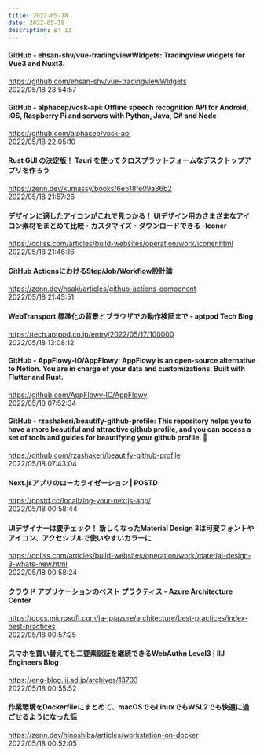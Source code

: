 ```yaml
---
title: 2022-05-18
date: 2022-05-18
description: B! 13
---
```


#### GitHub - ehsan-shv/vue-tradingviewWidgets: Tradingview widgets for Vue3 and Nuxt3.
https://github.com/ehsan-shv/vue-tradingviewWidgets<br>
2022/05/18 23:54:57<br>


#### GitHub - alphacep/vosk-api: Offline speech recognition API for Android, iOS, Raspberry Pi and servers with Python, Java, C# and Node
https://github.com/alphacep/vosk-api<br>
2022/05/18 22:05:10<br>


#### Rust GUI の決定版！ Tauri を使ってクロスプラットフォームなデスクトップアプリを作ろう
https://zenn.dev/kumassy/books/6e518fe09a86b2<br>
2022/05/18 21:57:26<br>


#### デザインに適したアイコンがこれで見つかる！ UIデザイン用のさまざまなアイコン素材をまとめて比較・カスタマイズ・ダウンロードできる -Iconer
https://coliss.com/articles/build-websites/operation/work/iconer.html<br>
2022/05/18 21:46:16<br>


#### GitHub ActionsにおけるStep/Job/Workflow設計論
https://zenn.dev/hsaki/articles/github-actions-component<br>
2022/05/18 21:45:51<br>


#### WebTransport 標準化の背景とブラウザでの動作検証まで - aptpod Tech Blog
https://tech.aptpod.co.jp/entry/2022/05/17/100000<br>
2022/05/18 13:08:12<br>


#### GitHub - AppFlowy-IO/AppFlowy: AppFlowy is an open-source alternative to Notion. You are in charge of your data and customizations. Built with Flutter and Rust.
https://github.com/AppFlowy-IO/AppFlowy<br>
2022/05/18 07:52:34<br>


#### GitHub - rzashakeri/beautify-github-profile: This repository helps you to have a more beautiful and attractive github profile, and you can access a set of tools and guides for beautifying your github profile. 🚩
https://github.com/rzashakeri/beautify-github-profile<br>
2022/05/18 07:43:04<br>


#### Next.jsアプリのローカライゼーション | POSTD
https://postd.cc/localizing-your-nextjs-app/<br>
2022/05/18 00:58:44<br>


#### UIデザイナーは要チェック！ 新しくなったMaterial Design 3は可変フォントやアイコン、アクセシブルで使いやすいカラーに
https://coliss.com/articles/build-websites/operation/work/material-design-3-whats-new.html<br>
2022/05/18 00:58:24<br>


#### クラウド アプリケーションのベスト プラクティス - Azure Architecture Center
https://docs.microsoft.com/ja-jp/azure/architecture/best-practices/index-best-practices<br>
2022/05/18 00:57:25<br>


#### スマホを買い替えても二要素認証を継続できるWebAuthn Level3 | IIJ Engineers Blog
https://eng-blog.iij.ad.jp/archives/13703<br>
2022/05/18 00:55:52<br>


#### 作業環境をDockerfileにまとめて、macOSでもLinuxでもWSL2でも快適に過ごせるようになった話
https://zenn.dev/hinoshiba/articles/workstation-on-docker<br>
2022/05/18 00:52:05<br>



